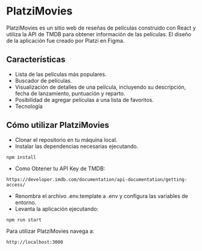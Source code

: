 # PlatziMovies
PlatziMovies es un sitio web de reseñas de películas construido con React y utiliza la API de TMDB para obtener información de las películas. El diseño de la aplicación fue creado por Platzi en Figma.

## Características
- Lista de las películas más populares.
- Buscador de películas.
- Visualización de detalles de una película, incluyendo su descripción, fecha de lanzamiento, puntuación y reparto.
- Posibilidad de agregar películas a una lista de favoritos.
- Tecnología

## Cómo utilizar PlatziMovies
- Clonar el repositorio en tu máquina local.
- Instalar las dependencias necesarias ejecutando.
```
npm install
```
- Como Obtener tu API Key de TMDB:
```
https://developer.imdb.com/documentation/api-documentation/getting-access/
```
- Renombra el archivo .env.template a .env y configura las variables de entorno.
- Levanta la aplicación ejecutando: 
```
npm run start
```
Para utilizar PlatziMovies navega a:
```
http://localhost:3000
```
